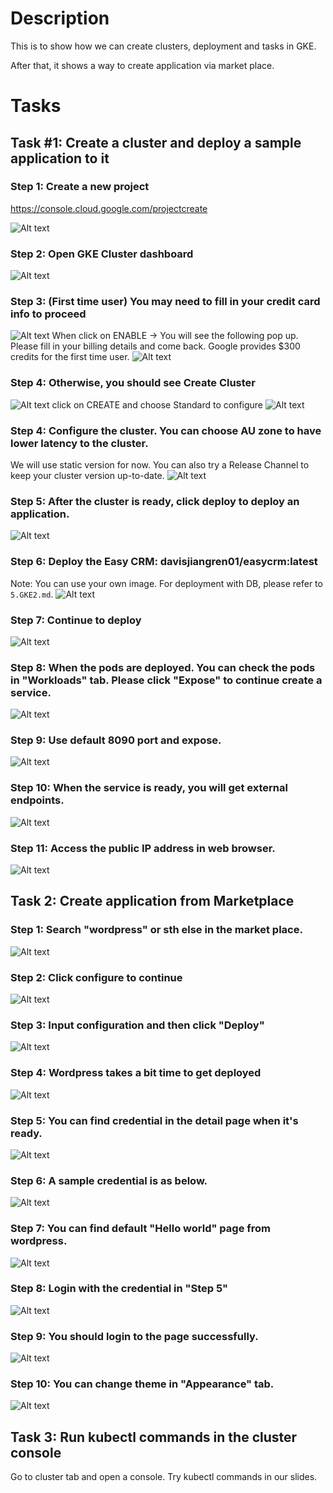 # Description

This is to show how we can create clusters, deployment and tasks in GKE.

After that, it shows a way to create application via market place.

# Tasks
## Task #1: Create a cluster and deploy a sample application to it

### Step 1: Create a new project
https://console.cloud.google.com/projectcreate

![Alt text](images/GKE1.png?raw=true)

### Step 2: Open GKE Cluster dashboard
![Alt text](images/GKE2.png?raw=true)

### Step 3: (First time user) You may need to fill in your credit card info to proceed
![Alt text](images/Enable_k8s.png?raw=true)
When click on ENABLE -> You will see the following pop up. Please fill in your billing details and come back.
Google provides $300 credits for the first time user.
![Alt text](images/billing_required.png?raw=true)

### Step 4: Otherwise, you should see Create Cluster
![Alt text](images/GKE_create_cluster.png?raw=true)
click on CREATE and choose Standard to configure
![Alt text](images/GKE_choose_standard.png?raw=true)

### Step 4: Configure the cluster. You can choose AU zone to have lower latency to the cluster.
We will use static version for now. You can also try a Release Channel to keep your cluster version up-to-date.
![Alt text](images/GKE_configure_cluster.png?raw=true)

### Step 5: After the cluster is ready, click deploy to deploy an application.
![Alt text](images/GKE5.png?raw=true)

### Step 6: Deploy the Easy CRM: davisjiangren01/easycrm:latest 
Note: You can use your own image. For deployment with DB, please refer to `5.GKE2.md`.
![Alt text](images/GKE6.png?raw=true)

### Step 7: Continue to deploy 
![Alt text](images/GKE7.png?raw=true)

### Step 8: When the pods are deployed. You can check the pods in "Workloads" tab. Please click "Expose" to continue create a service.
![Alt text](images/GKE8.png?raw=true)

### Step 9: Use default 8090 port and expose. 
![Alt text](images/GKE9.png?raw=true)

### Step 10: When the service is ready, you will get external endpoints.  
![Alt text](images/GKE10.png?raw=true)

### Step 11: Access the public IP address in web browser.  
![Alt text](images/GKE11.png?raw=true)

## Task 2: Create application from Marketplace
### Step 1: Search "wordpress" or sth else in the market place.
![Alt text](images/WP01.png?raw=true)

### Step 2: Click configure to continue
![Alt text](images/WP02.png?raw=true)

### Step 3: Input configuration and then click "Deploy"
![Alt text](images/WP03.png?raw=true)

### Step 4: Wordpress takes a bit time to get deployed
![Alt text](images/WP04.png?raw=true)

### Step 5: You can find credential in the detail page when it's ready.
![Alt text](images/WP05.png?raw=true)

### Step 6: A sample credential is as below.
![Alt text](images/WP06.png?raw=true)

### Step 7: You can find default "Hello world" page from wordpress.
![Alt text](images/WP08.png?raw=true)

### Step 8: Login with the credential in "Step 5"
![Alt text](images/WP09.png?raw=true)

### Step 9: You should login to the page successfully.
![Alt text](images/WP11.png?raw=true)

### Step 10: You can change theme in "Appearance" tab.
![Alt text](images/WP13.png?raw=true)

## Task 3: Run kubectl commands in the cluster console

Go to cluster tab and open a console. Try kubectl commands in our slides.
